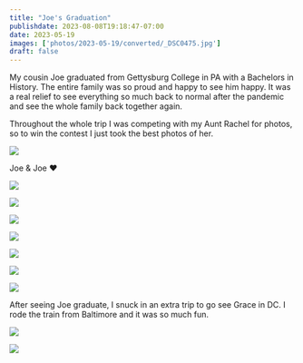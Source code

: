 ```yaml
---
title: "Joe's Graduation"
publishdate: 2023-08-08T19:18:47-07:00
date: 2023-05-19
images: ['photos/2023-05-19/converted/_DSC0475.jpg']
draft: false
---
```


My cousin Joe graduated from Gettysburg College in PA with a Bachelors in History.  The entire family was so proud and happy to see him happy.  It was a real relief to see everything so much back to normal after the pandemic and see the whole family back together again.

Throughout the whole trip I was competing with my Aunt Rachel for photos, so to win the contest I just took the best photos of her.

![](photos/2023-05-19/converted/_DSC0470.jpg)

Joe & Joe ❤️

![](../photos/2023-05-19/converted/_DSC0475.jpg)

![](../photos/2023-05-19/converted/_DSC0484.jpg)

![](../photos/2023-05-19/converted/_DSC0490.jpg)

![](../photos/2023-05-19/converted/_DSC0558.jpg)

![](../photos/2023-05-19/converted/_DSC0564.jpg)

![](../photos/2023-05-19/converted/_DSC0566.jpg)

![](../photos/2023-05-19/converted/_DSC0581.jpg)

After seeing Joe graduate, I snuck in an extra trip to go see Grace in DC.  I rode the train from Baltimore and it was so much fun.

![](../photos/2023-05-19/converted/_DSC0584.jpg)

![](../photos/2023-05-19/converted/_DSC0589.jpg)